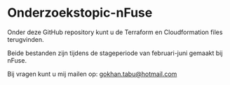 # Onderzoekstopic-nFuse

Onder deze GitHub repository kunt u de Terraform en Cloudformation files terugvinden.

Beide bestanden zijn tijdens de stageperiode van februari-juni gemaakt bij nFuse.

Bij vragen kunt u mij mailen op: gokhan.tabu@hotmail.com
